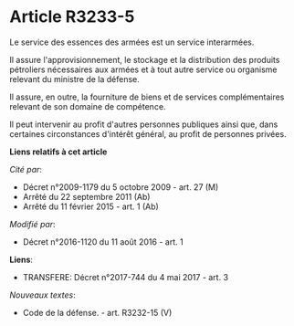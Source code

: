 # Article R3233-5

Le service des essences des armées est un service interarmées. 

Il assure l'approvisionnement, le stockage et la distribution des produits pétroliers nécessaires aux armées et à tout autre
service ou organisme relevant du ministre de la défense. 

Il assure, en outre, la fourniture de biens et de services complémentaires relevant de son domaine de compétence. 

Il peut intervenir au profit d'autres personnes publiques ainsi que, dans certaines circonstances d'intérêt général, au
profit de personnes privées.

**Liens relatifs à cet article**

_Cité par_:

  - Décret n°2009-1179 du 5 octobre 2009 - art. 27 (M)
  - Arrêté du 22 septembre 2011 (Ab)
  - Arrêté du 11 février 2015 - art. 1 (Ab)

_Modifié par_:

  - Décret n°2016-1120 du 11 août 2016 - art. 1

**Liens**:

  - TRANSFERE: Décret n°2017-744 du 4 mai 2017 - art. 3

_Nouveaux textes_:

  - Code de la défense. - art. R3232-15 (V)
